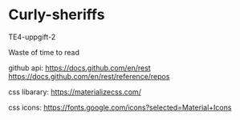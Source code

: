 # Curly-sheriffs
TE4-uppgift-2

Waste of time to read

github api: 
https://docs.github.com/en/rest 
https://docs.github.com/en/rest/reference/repos 

css libarary: 
https://materializecss.com/ 

css icons: 
https://fonts.google.com/icons?selected=Material+Icons
